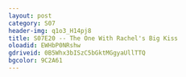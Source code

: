 ```yaml
---
layout: post 
category: S07 
header-img: q1o3_H14pj8 
title: S07E20 -- The One With Rachel's Big Kiss 
oloadid: EWHbP0NRshw 
gdriveid: 0B5Whx3bISzC5bGktMGgyaUllTTQ 
bgcolor: 9C2A61
--- 
```

<!--more--> 
